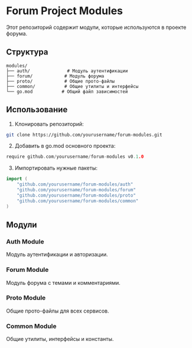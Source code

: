 # Forum Project Modules

Этот репозиторий содержит модули, которые используются в проекте форума.

## Структура

```
modules/
├── auth/              # Модуль аутентификации
├── forum/            # Модуль форума
├── proto/            # Общие прото-файлы
├── common/           # Общие утилиты и интерфейсы
└── go.mod           # Общий файл зависимостей
```

## Использование

1. Клонировать репозиторий:
```bash
git clone https://github.com/yourusername/forum-modules.git
```

2. Добавить в go.mod основного проекта:
```go
require github.com/yourusername/forum-modules v0.1.0
```

3. Импортировать нужные пакеты:
```go
import (
    "github.com/yourusername/forum-modules/auth"
    "github.com/yourusername/forum-modules/forum"
    "github.com/yourusername/forum-modules/proto"
    "github.com/yourusername/forum-modules/common"
)
```

## Модули

### Auth Module
Модуль аутентификации и авторизации.

### Forum Module
Модуль форума с темами и комментариями.

### Proto Module
Общие прото-файлы для всех сервисов.

### Common Module
Общие утилиты, интерфейсы и константы. 